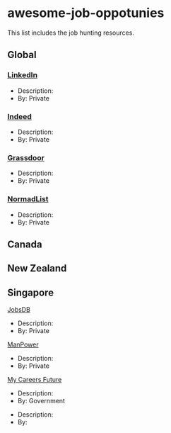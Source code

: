 # awesome-job-oppotunies
This list includes the job hunting resources.

## Global

### [LinkedIn](https://linkedin.com)

- Description:
- By: Private

### [Indeed](https://indeed.com)

- Description:
- By: Private

### [Grassdoor](https://grassdoor.com)

- Description:
- By: Private

### [NormadList](http://nomadlist.com)

- Description:
- By: Private


## Canada

## New Zealand

## Singapore

[JobsDB](https://sg.jobsdb.com/cms/about)
- Description:
- By: Private


[ManPower](https://www.manpower.com.sg/jobs)
- Description:
- By: Private

[My Careers Future](https://www.mycareersfuture.gov.sg)
- Description:
- By: Government


[]()
- Description:
- By:
